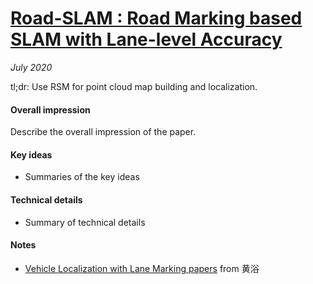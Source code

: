 # [Road-SLAM : Road Marking based SLAM with Lane-level Accuracy](https://www.naverlabs.com/img/autonomousDriving/intelligence/dissertation/Road-SLAM_Road%20Marking%20based%20SLAM%20with%20Lane-level%20Accuracy.pdf)

_July 2020_

tl;dr: Use RSM for point cloud map building and localization.

#### Overall impression
Describe the overall impression of the paper. 

#### Key ideas
- Summaries of the key ideas

#### Technical details
- Summary of technical details

#### Notes
- [Vehicle Localization with Lane Marking papers](https://sites.google.com/site/yorkyuhuang/home/tutorial/autonomous-driving-1/vehicle-localization-with-lane-markings) from 黄浴

